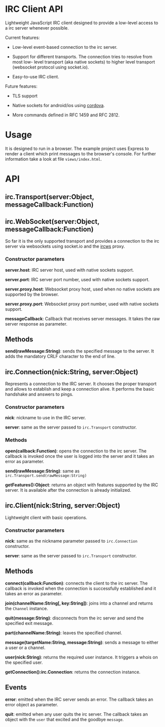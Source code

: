 # IRC Client API

Lightweight JavaScript IRC client designed to provide a low-level access to a
irc server whenever possible.

Current features:

* Low-level event-based connection to the irc server.

* Support for different transports. The connection tries to resolve from most low-
level transport (aka native sockets) to higher level transport (websocket
protocol using socket.io).

* Easy-to-use IRC client.

Future features:

* TLS support

* Native sockets for android/ios using [cordova](https://cordova.apache.org/).

* More commands defined in RFC 1459 and RFC 2812.

# Usage

It is designed to run in a browser. The example project uses Express to render a
client which print messages to the browser's console. For further information
take a look at file ```views/index.html```.

# API

## irc.Transport(server:Object, messageCallback:Function)
## irc.WebSocket(server:Object, messageCallback:Function)

So far it is the only supported transport and provides a connection to the irc
server via websockets using socket.io and the [ircws](https://github.com/tjfontaine/node-ircws) proxy.

### Constructor parameters

**server.host**: IRC server host, used with native sockets support.

**server.port**: IRC server port number, used with native sockets support.

**server.proxy.host**: Websocket proxy host, used when no native sockets are
supported by the browser.

**server.proxy.port**: Websocket proxy port number, used with native sockets
support.

**messageCallback**: Callback that receives server messages. It takes the raw
server response as parameter.

## Methods

**send(rawMessage:String)**: sends the specified message to the server. It adds
the mandatory CRLF character to the end of line.

## irc.Connection(nick:String, server:Object)

Represents a connection to the IRC server. It chooses the proper transport and
allows to establish and keep a connection alive. It performs the basic handshake
and answers to pings.

### Constructor parameters

**nick**: nickname to use in the IRC server.

**server**: same as the server passed to ```irc.Transport``` constructor.

### Methods

**open(callback:Function)**: opens the connection to the irc server. The callback
is invoked once the user is logged into the server and it takes an error
as parameter.

**send(rawMessage:String)**: same as ```irc.Transport.send(rawMessage:String)```

**getFeatures():Object**: returns an object with features supported by the IRC
server. It is available after the connection is already initialized.

## irc.Client(nick:String, server:Object)

Lightweight client with basic operations.

### Constructor parameters

**nick**: same as the nickname parameter passed to ```irc.Connection```
constructor.

**server**: same as the server passed to ```irc.Transport``` constructor.

## Methods

**connect(callback:Function)**: connects the client to the irc server. The
callback is invoked when the connection is successfully established and it takes
an error as parameter.

**join(channelName:String[, key:String])**: joins into a channel and returns the
```Channel``` instance.

**quit(message:String)**: disconnects from the irc server and send the specified
exit message.

**part(channelName:String)**: leaves the specified channel.

**message(targetName:String, message:String)**: sends a message to either a user
or a channel.

**user(nick:String)**: returns the required user instance. It triggers a whois
on the specified user.

**getConnection():irc.Connection**: returns the connection instance.

## Events

**error**: emitted when the IRC server sends an error. The callback takes an
error object as parameter.

**quit**: emitted when any user quits the irc server. The callback takes an
object with the ```user``` that excited and the goodbye ```message```.

